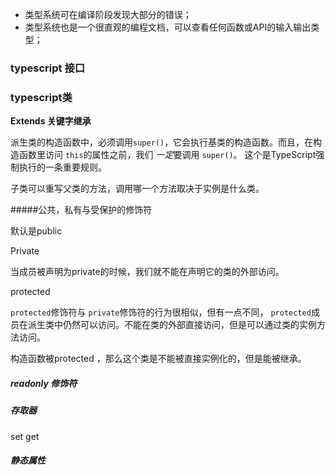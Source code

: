 - 类型系统可在编译阶段发现大部分的错误；
- 类型系统也是一个很直观的编程文档，可以查看任何函数或API的输入输出类型；



### typescript 接口

### typescript类



**Extends 关键字继承**

派生类的构造函数中，必须调用`super()`，它会执行基类的构造函数。而且，在构造函数里访问 `this`的属性之前，我们 *一定*要调用 `super()`。 这个是TypeScript强制执行的一条重要规则。



子类可以重写父类的方法，调用哪一个方法取决于实例是什么类。

#####公共，私有与受保护的修饰符

默认是public

Private

当成员被声明为private的时候，我们就不能在声明它的类的外部访问。

protected

`protected`修饰符与 `private`修饰符的行为很相似，但有一点不同， `protected`成员在派生类中仍然可以访问。不能在类的外部直接访问，但是可以通过类的实例方法访问。

构造函数被protected ，那么这个类是不能被直接实例化的，但是能被继承。

##### readonly 修饰符

##### 存取器

set get

##### 静态属性

